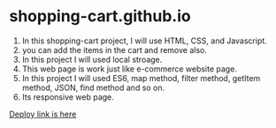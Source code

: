# shopping-cart.github.io

1. In this shopping-cart project, I  will use HTML, CSS, and Javascript.  
2. you can add the items in the cart and remove also. 
3. In this project I will used local stroage. 
4. This web page is work just like e-commerce website page. 
5. In this project I will used ES6, map method, filter method, getItem method, JSON, find method and so on. 
6. Its responsive web page. 

[Deploy link is here](https://jaya-paliwal.github.io/shopping-cart/)
